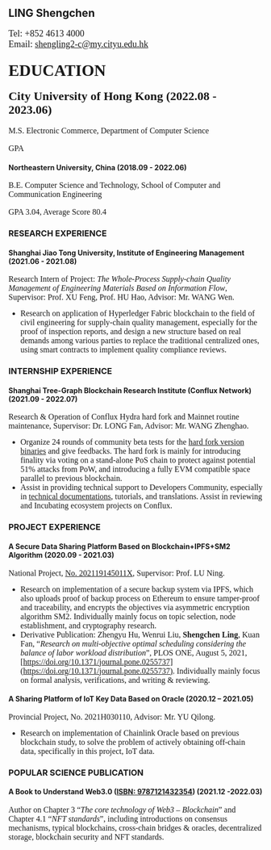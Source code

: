 <font face="Times New Roman" size=3>
</font>

## LING Shengchen

<font face="Times New Roman" size=4>Tel: +852 4613 4000</font>         
<font face="Times New Roman" size=4>Email: shengling2-c@my.cityu.edu.hk</font>      



### <font face="Times New Roman" size=6>EDUCATION</font>

#### <font face="Times New Roman" size=5>City University of Hong Kong (2022.08 - 2023.06)</font> 

<font face="Times New Roman" size=3>M.S. Electronic Commerce, Department of Computer Science</font> </br>     
<font face="Times New Roman" size=3>GPA</font>    

#### Northeastern University, China (2018.09 - 2022.06)

<font face="Times New Roman" size=3>B.E. Computer Science and Technology, School of Computer and Communication Engineering</font></br>       
<font face="Times New Roman" size=3>GPA 3.04, Average Score 80.4</font>    



### RESEARCH EXPERIENCE

#### Shanghai Jiao Tong University, Institute of Engineering Management (2021.06 - 2021.08)

<font face="Times New Roman" size=3>Research Intern of Project: </font>_<font face="Times New Roman" size=3>The Whole-Process Supply-chain Quality Management of Engineering Materials Based on Information Flow</font>_<font face="Times New Roman" size=3>, Supervisor: Prof. XU Feng, Prof. HU Hao, Advisor: Mr. WANG Wen.</font>        

* <font face="Times New Roman" size=3>Research on application of Hyperledger Fabric blockchain to the field of civil engineering for supply-chain quality management, especially for the proof of inspection reports, and design a new structure based on real demands among various parties to replace the traditional centralized ones, using smart contracts to implement quality compliance reviews.</font>   



### INTERNSHIP EXPERIENCE

#### Shanghai Tree-Graph Blockchain Research Institute (Conflux Network) (2021.09 - 2022.07)

<font face="Times New Roman" size=3>Research & Operation of Conflux Hydra hard fork and Mainnet routine maintenance, Supervisor: Dr. LONG Fan, Advisor: Mr. WANG Zhenghao.</font>       

* <font face="Times New Roman" size=3>Organize 24 rounds of community beta tests for the </font>[<font face="Times New Roman" size=3>hard fork version binaries</font>](https://github.com/conflux-fans/Conflux-PoS-test/releases)<font face="Times New Roman" size=3> and give feedbacks. The hard fork is mainly for introducing finality via voting on a stand-alone PoS chain to protect against potential 51% attacks from PoW, and introducing a fully EVM compatible space parallel to previous blockchain.</font>   
* <font face="Times New Roman" size=3>Assist in providing technical support to Developers Community, especially in </font>[<font face="Times New Roman" size=3>technical documentations</font>](https://forum.conflux.fun/t/conflux/11990)<font face="Times New Roman" size=3>, tutorials, and translations. Assist in reviewing and Incubating ecosystem projects on Conflux.</font>   



### PROJECT EXPERIENCE

#### A Secure Data Sharing Platform Based on Blockchain+IPFS+SM2 Algorithm (2020.09 - 2021.03)

<font face="Times New Roman" size=3>National Project, [No. 202119145011X](http://gjcxcy.bjtu.edu.cn/NewJTItemListForStudentDetail.aspx?ItemNo=851412&year=2021&type=school&IsLXItem=0), Supervisor: Prof. LU Ning.</font>       

* <font face="Times New Roman" size=3>Research on implementation of a secure backup system via IPFS, which also uploads proof of backup process on Ethereum to ensure tamper-proof and traceability, and encrypts the objectives via asymmetric encryption algorithm SM2. Individually mainly focus on topic selection, node establishment, and cryptography research.</font>   
* <font face="Times New Roman" size=3>Derivative Publication: Zhengyu Hu, Wenrui Liu, **Shengchen Ling**, Kuan Fan, “_Research on multi-objective optimal scheduling considering the balance of labor workload distribution_”, PLOS ONE, August 5, 2021, [https://doi.org/10.1371/journal.pone.0255737](https://doi.org/10.1371/journal.pone.0255737). Individually mainly focus on formal analysis, verifications, and writing & reviewing.</font>   

#### A Sharing Platform of IoT Key Data Based on Oracle (2020.12 – 2021.05)

<font face="Times New Roman" size=3>Provincial Project, No. 2021H030110, Advisor: Mr. YU Qilong.</font>       

* <font face="Times New Roman" size=3>Research on implementation of Chainlink Oracle based on previous blockchain study, to solve the problem of actively obtaining off-chain data, specifically in this project, IoT data.</font>   



### POPULAR SCIENCE PUBLICATION

#### A Book to Understand Web3.0 ([ISBN: 9787121432354](https://www.phei.com.cn/module/goods/wssd_content.jsp?bookid=60346)) (2021.12 -2022.03)

<font face="Times New Roman" size=3>Author on Chapter 3 “_The core technology of Web3 – Blockchain_” and Chapter 4.1 “_NFT standards_”, including introductions on consensus mechanisms, typical blockchains, cross-chain bridges & oracles, decentralized storage, blockchain security and NFT standards.</font>       





